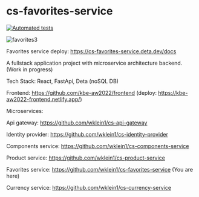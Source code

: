 # cs-favorites-service

[![Automated tests](https://github.com/wklein1/cs-favorites-service/actions/workflows/python-app.yml/badge.svg?branch=main)](https://github.com/wklein1/cs-favorites-service/actions/workflows/python-app.yml)

![favorites3](https://user-images.githubusercontent.com/75163928/200684378-963165e9-6136-49c8-841f-a8b4b7d8b730.jpg)


Favorites service deploy: https://cs-favorites-service.deta.dev/docs

A fullstack application project with microservice architecture backend. (Work in progress)

Tech Stack: React, FastApi, Deta (noSQL DB)

Frontend: https://github.com/kbe-aw2022/frontend  (deploy: https://kbe-aw2022-frontend.netlify.app/)

Microservices:

Api gateway: https://github.com/wklein1/cs-api-gateway

Identity provider: https://github.com/wklein1/cs-identity-provider

Components service: https://github.com/wklein1/cs-components-service

Product service: https://github.com/wklein1/cs-product-service

Favorites service: https://github.com/wklein1/cs-favorites-service (You are here)

Currency service: https://github.com/wklein1/cs-currency-service

